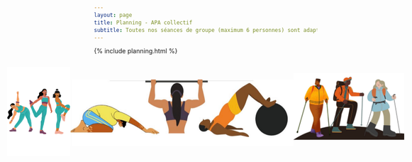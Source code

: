 ```yaml
---
layout: page
title: Planning - APA collectif
subtitle: Toutes nos séances de groupe (maximum 6 personnes) sont adaptées au travers d'activités spécifiques. 
---
```


<!-- Include html -->
{% include planning.html %}
<div style="display: flex; justify-content: center;">
  <img style="height: 200px; margin-top: 1em" src="/assets/images/5.png" />
  <img style="height: 150px; margin-top: 3em" src="/assets/images/bandeau_3.png" />
  <img style="height: 150px; margin-top: 2em" src="/assets/images/bandeau_4.png" />
</div>